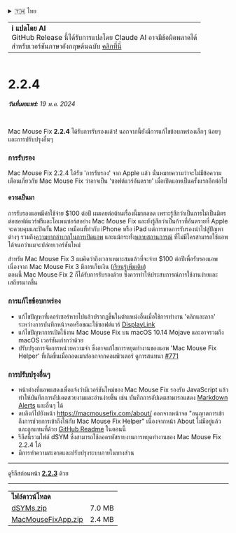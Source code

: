 <details>
<summary>🇹🇭 ไทย</summary>

[🇬🇧 English (GitHub Release)](https://github.com/noah-nuebling/mac-mouse-fix/releases/tag/2.2.4)\
[🇦🇩 Català](https://redirect.macmousefix.com/?target=mmf-release&tag=2.2.4&locale=ca)\
[🇩🇪 Deutsch](https://redirect.macmousefix.com/?target=mmf-release&tag=2.2.4&locale=de)\
[🇪🇸 Español](https://redirect.macmousefix.com/?target=mmf-release&tag=2.2.4&locale=es)\
[🇫🇷 Français](https://redirect.macmousefix.com/?target=mmf-release&tag=2.2.4&locale=fr)\
[🇮🇩 Indonesia](https://redirect.macmousefix.com/?target=mmf-release&tag=2.2.4&locale=id)\
[🇮🇹 Italiano](https://redirect.macmousefix.com/?target=mmf-release&tag=2.2.4&locale=it)\
[🇭🇺 Magyar](https://redirect.macmousefix.com/?target=mmf-release&tag=2.2.4&locale=hu)\
[🇳🇱 Nederlands](https://redirect.macmousefix.com/?target=mmf-release&tag=2.2.4&locale=nl)\
[🇵🇱 Polski](https://redirect.macmousefix.com/?target=mmf-release&tag=2.2.4&locale=pl)\
[🇧🇷 Português (Brasil)](https://redirect.macmousefix.com/?target=mmf-release&tag=2.2.4&locale=pt-BR)\
[🇵🇹 Português (Portugal)](https://redirect.macmousefix.com/?target=mmf-release&tag=2.2.4&locale=pt-PT)\
[🇷🇴 Română](https://redirect.macmousefix.com/?target=mmf-release&tag=2.2.4&locale=ro)\
[🇸🇪 Svenska](https://redirect.macmousefix.com/?target=mmf-release&tag=2.2.4&locale=sv)\
[🇻🇳 Tiếng Việt](https://redirect.macmousefix.com/?target=mmf-release&tag=2.2.4&locale=vi)\
[🇹🇷 Türkçe](https://redirect.macmousefix.com/?target=mmf-release&tag=2.2.4&locale=tr)\
[🇨🇿 Čeština](https://redirect.macmousefix.com/?target=mmf-release&tag=2.2.4&locale=cs)\
[🇬🇷 Ελληνικά](https://redirect.macmousefix.com/?target=mmf-release&tag=2.2.4&locale=el)\
[🇷🇺 Русский](https://redirect.macmousefix.com/?target=mmf-release&tag=2.2.4&locale=ru)\
[🇺🇦 Українська](https://redirect.macmousefix.com/?target=mmf-release&tag=2.2.4&locale=uk)\
[🇮🇱 עברית](https://redirect.macmousefix.com/?target=mmf-release&tag=2.2.4&locale=he)\
[🇸🇦 العربية](https://redirect.macmousefix.com/?target=mmf-release&tag=2.2.4&locale=ar)\
[🇮🇳 हिन्दी](https://redirect.macmousefix.com/?target=mmf-release&tag=2.2.4&locale=hi)\
**🇹🇭 ไทย**\
[🇨🇳 中文 (简体)](https://redirect.macmousefix.com/?target=mmf-release&tag=2.2.4&locale=zh-Hans)\
[🇨🇳 中文 (繁體)](https://redirect.macmousefix.com/?target=mmf-release&tag=2.2.4&locale=zh-Hant)\
[🇭🇰 中文（香港)](https://redirect.macmousefix.com/?target=mmf-release&tag=2.2.4&locale=zh-HK)\
[🇯🇵 日本語](https://redirect.macmousefix.com/?target=mmf-release&tag=2.2.4&locale=ja)\
[🇰🇷 한국어](https://redirect.macmousefix.com/?target=mmf-release&tag=2.2.4&locale=ko)\
[Help translate Mac Mouse Fix to different languages!](https://github.com/noah-nuebling/mac-mouse-fix/discussions/731)
</details>
<table align=><td>
<b>ℹ️ แปลโดย AI</b><br>
GitHub Release นี้ได้รับการแปลโดย Claude AI อาจมีข้อผิดพลาดได้<br>
สำหรับเวอร์ชันภาษาอังกฤษต้นฉบับ <a href="https://github.com/noah-nuebling/mac-mouse-fix/releases/tag/2.2.4">คลิกที่นี่</a>
</td></table>

<table></table>

# 2.2.4
***วันที่เผยแพร่:** 19 พ.ค. 2024*

<br>

Mac Mouse Fix **2.2.4** ได้รับการรับรองแล้ว! นอกจากนี้ยังมีการแก้ไขข้อบกพร่องเล็กๆ น้อยๆ และการปรับปรุงอื่นๆ

### **การรับรอง**

Mac Mouse Fix 2.2.4 ได้รับ 'การรับรอง' จาก Apple แล้ว นั่นหมายความว่าจะไม่มีข้อความเตือนเกี่ยวกับ Mac Mouse Fix ว่าอาจเป็น 'ซอฟต์แวร์อันตราย' เมื่อเปิดแอพเป็นครั้งแรกอีกต่อไป

#### ความเป็นมา

การรับรองแอพมีค่าใช้จ่าย $100 ต่อปี ผมเคยต่อต้านเรื่องนี้มาตลอด เพราะรู้สึกว่าเป็นการไม่เป็นมิตรต่อซอฟต์แวร์ฟรีและโอเพนซอร์สอย่าง Mac Mouse Fix และยังรู้สึกว่าเป็นก้าวที่อันตรายที่ Apple จะควบคุมและปิดกั้น Mac เหมือนที่ทำกับ iPhone หรือ iPad แต่การขาดการรับรองนำไปสู่ปัญหาต่างๆ รวมถึง[ความยากลำบากในการเปิดแอพ](https://github.com/noah-nuebling/mac-mouse-fix/discussions/114) และแม้กระทั่ง[หลายสถานการณ์](https://github.com/noah-nuebling/mac-mouse-fix/issues/95) ที่ไม่มีใครสามารถใช้แอพได้จนกว่าผมจะปล่อยเวอร์ชันใหม่

สำหรับ Mac Mouse Fix 3 ผมคิดว่าถึงเวลาเหมาะสมแล้วที่จะจ่าย $100 ต่อปีเพื่อรับรองแอพ เนื่องจาก Mac Mouse Fix 3 มีการเก็บเงิน ([เรียนรู้เพิ่มเติม](https://redirect.macmousefix.com/?target=mmf-release&tag=3.0.0&locale=th)) \
ตอนนี้ Mac Mouse Fix 2 ก็ได้รับการรับรองด้วย ซึ่งควรทำให้ประสบการณ์การใช้งานง่ายและเสถียรมากขึ้น

### **การแก้ไขข้อบกพร่อง**

- แก้ไขปัญหาที่เคอร์เซอร์หายไปแล้วปรากฏขึ้นในตำแหน่งอื่นเมื่อใช้การทำงาน 'คลิกและลาก' ระหว่างการบันทึกหน้าจอหรือขณะใช้ซอฟต์แวร์ [DisplayLink](https://www.synaptics.com/products/displaylink-graphics)
- แก้ไขปัญหาการเปิดใช้งาน Mac Mouse Fix บน macOS 10.14 Mojave และอาจรวมถึง macOS เวอร์ชันเก่ากว่าด้วย
- ปรับปรุงการจัดการหน่วยความจำ ซึ่งอาจแก้ไขการหยุดทำงานของแอพ 'Mac Mouse Fix Helper' ที่เกิดขึ้นเมื่อถอดเมาส์ออกจากคอมพิวเตอร์ ดูการสนทนา [#771](https://github.com/noah-nuebling/mac-mouse-fix/discussions/771)

### **การปรับปรุงอื่นๆ**

- หน้าต่างที่แอพแสดงเพื่อแจ้งว่ามีเวอร์ชันใหม่ของ Mac Mouse Fix รองรับ JavaScript แล้ว ทำให้บันทึกการอัปเดตสวยงามและอ่านง่ายขึ้น เช่น บันทึกการอัปเดตสามารถแสดง [Markdown Alerts](https://github.com/orgs/community/discussions/16925) และอื่นๆ ได้
- ลบลิงก์ไปยังหน้า https://macmousefix.com/about/ ออกจากหน้าจอ "อนุญาตการเข้าถึงการช่วยการเข้าถึงให้กับ Mac Mouse Fix Helper" เนื่องจากหน้า About ไม่มีอยู่แล้วและถูกแทนที่ด้วย [GitHub Readme](https://github.com/noah-nuebling/mac-mouse-fix) ในตอนนี้
- รีลีสนี้รวมไฟล์ dSYM ซึ่งสามารถใช้ถอดรหัสรายงานการหยุดทำงานของ Mac Mouse Fix 2.2.4 ได้
- มีการทำความสะอาดและปรับปรุงระบบภายในบางส่วน

---

ดูรีลีสก่อนหน้า [**2.2.3**](https://redirect.macmousefix.com/?target=mmf-release&tag=2.2.3&locale=th) ด้วย

---

<table align="start">
<tr>
    <td colspan=2>
        <b>ไฟล์ดาวน์โหลด</b>
    </td>
</tr>
<tr>
    <td><a href="https://github.com/noah-nuebling/mac-mouse-fix/releases/download/2.2.4/dSYMs.zip">dSYMs.zip</a></td>
    <td>7.0 MB</td>
</tr>
<tr>
    <td><a href="https://github.com/noah-nuebling/mac-mouse-fix/releases/download/2.2.4/MacMouseFixApp.zip">MacMouseFixApp.zip</a></td>
    <td>2.4 MB</td>
</tr>
</table>